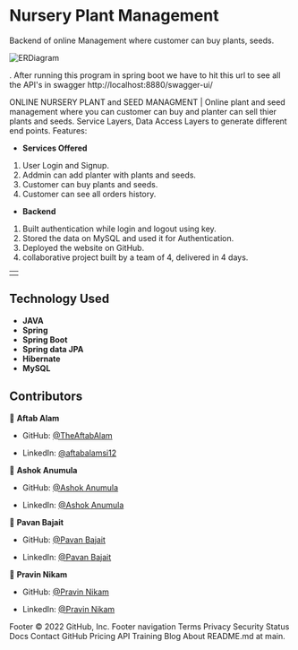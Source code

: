 
# Nursery Plant Management
Backend of online Management where customer can buy plants, seeds.


![ERDiagram](https://user-images.githubusercontent.com/102217871/193451780-26ce45b3-a1bf-49d2-bb82-8424d6357f57.png)


. After running this program in spring boot we have to hit this url to see all the API's in swagger 
http://localhost:8880/swagger-ui/

ONLINE NURSERY PLANT and SEED MANAGMENT | Online plant and seed management where you can customer can buy and planter can sell thier plants and seeds. 
Service Layers, Data Access Layers to generate different end points. Features:

- **Services Offered**
1. User Login and Signup.
2. Addmin can add planter with plants and seeds.
3. Customer can buy plants and seeds.
4. Customer can see all orders history.

- **Backend**
1. Built authentication while login and logout using key.
2. Stored the data on MySQL and used it for Authentication.
3. Deployed the website on GitHub.
4. collaborative project built by a team of 4, delivered in 4 days.


<table>
<tr>
<td>
<!-- We were a team of 4 from the Masai Web-15 batch. We worked on creating REST API and writing business logic for an E-commerce application. Our project performs fundamental operations of an e-commerce website, where our customer's data is validated, mapped, processed with business logic & persisted in the database. -->
  </td>
</tr>

</table>

## Technology Used

- **JAVA**
- **Spring**
- **Spring Boot**
- **Spring data JPA**
- **Hibernate**
- **MySQL**


## Contributors
👤 **Aftab Alam**

- GitHub: [@TheAftabAlam](https://github.com/Theaftabalam)

- LinkedIn: [@aftabalamsi12](https://www.linkedin.com/in/aftabalamsi12/)

👤 **Ashok Anumula**

- GitHub: [@Ashok Anumula](https://github.com/Anumulaashok)

- LinkedIn: [@Ashok Anumula](https://www.linkedin.com/in/ashoksmart143/)

👤 **Pavan Bajait**

- GitHub: [@Pavan Bajait](https://github.com/pavanbajait)

- LinkedIn: [@Pavan Bajait](https://www.linkedin.com/in/pavan-bajait/)


👤 **Pravin Nikam**

- GitHub: [@Pravin Nikam](https://github.com/pravindnikam07)

- LinkedIn: [@Pravin Nikam](https://www.linkedin.com/in/pravindnikam07/)



Footer
© 2022 GitHub, Inc.
Footer navigation
Terms
Privacy
Security
Status
Docs
Contact GitHub
Pricing
API
Training
Blog
About
README.md at main.
